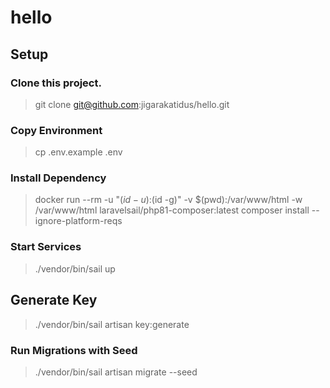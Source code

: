 # hello

## Setup

### Clone this project.
> git clone git@github.com:jigarakatidus/hello.git

### Copy Environment
> cp .env.example .env

### Install Dependency
> docker run --rm -u "$(id -u):$(id -g)" -v $(pwd):/var/www/html -w /var/www/html laravelsail/php81-composer:latest composer install --ignore-platform-reqs

### Start Services
> ./vendor/bin/sail up

## Generate Key
> ./vendor/bin/sail artisan key:generate

### Run Migrations with Seed
> ./vendor/bin/sail artisan migrate --seed
